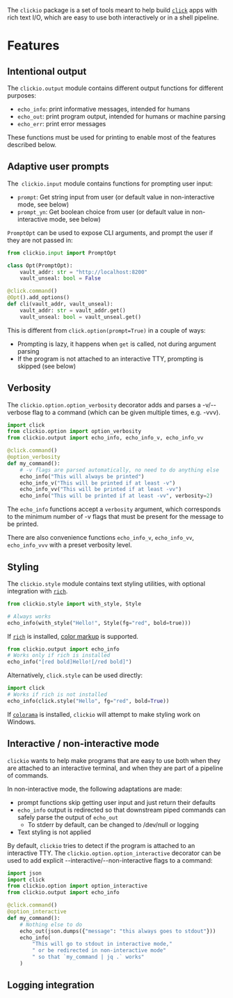 The `clickio` package is a set of tools meant to help build [`click`](https://pypi.org/project/click/) apps
with rich text I/O, which are easy to use both interactively or in a shell pipeline.

# Features

## Intentional output

The `clickio.output` module contains different output functions for different purposes:
- `echo_info`: print informative messages, intended for humans
- `echo_out`: print program output, intended for humans or machine parsing
- `echo_err`: print error messages

These functions must be used for printing to enable most of the features described below.

## Adaptive user prompts

The` clickio.input` module contains functions for prompting user input:
- `prompt`: Get string input from user (or default value in non-interactive mode, see below)
- `prompt_yn`: Get boolean choice from user (or default value in non-interactive mode, see below)

`PromptOpt` can be used to expose CLI arguments, and prompt the user if they are not passed in:

```python
from clickio.input import PromptOpt

class Opt(PromptOpt):
    vault_addr: str = "http://localhost:8200"
    vault_unseal: bool = False

@click.command()
@Opt().add_options()
def cli(vault_addr, vault_unseal):
    vault_addr: str = vault_addr.get()
    vault_unseal: bool = vault_unseal.get()
```

This is different from `click.option(prompt=True)` in a couple of ways:
- Prompting is lazy, it happens when `get` is called, not during argument parsing
- If the program is not attached to an interactive TTY, prompting is skipped (see below)

## Verbosity

The `clickio.option.option_verbosity` decorator adds and parses a -v/--verbose flag
to a command (which can be given multiple times, e.g. -vvv).

```python
import click
from clickio.option import option_verbosity
from clickio.output import echo_info, echo_info_v, echo_info_vv

@click.command()
@option_verbosity
def my_command():
    # -v flags are parsed automatically, no need to do anything else
    echo_info("This will always be printed")
    echo_info_v("This will be printed if at least -v")
    echo_info_vv("This will be printed if at least -vv")
    echo_info("This will be printed if at least -vv", verbosity=2)
```

The `echo_info` functions accept a `verbosity` argument, which corresponds to
the minimum number of -v flags that must be present for the message to be printed.

There are also convenience functions `echo_info_v`, `echo_info_vv`, `echo_info_vvv`
with a preset verbosity level.

## Styling

The `clickio.style` module contains text styling utilities, with optional integration
with [`rich`](https://pypi.org/project/rich/).

```python
from clickio.style import with_style, Style

# Always works
echo_info(with_style("Hello!", Style(fg="red", bold=true)))
```

If [`rich`](https://pypi.org/project/rich/) is installed, [color markup](https://rich.readthedocs.io/en/latest/markup.html)
is supported.


```python
from clickio.output import echo_info
# Works only if rich is installed
echo_info("[red bold]Hello![/red bold]")
```

Alternatively, `click.style` can be used directly:

```python
import click
# Works if rich is not installed
echo_info(click.style("Hello", fg="red", bold=True))
```

If [`colorama`](https://pypi.org/project/colorama/) is installed, `clickio` will attempt to make styling work on Windows.


## Interactive / non-interactive mode

`clickio` wants to help make programs that are easy to use both when they are attached
to an interactive terminal, and when they are part of a pipeline of commands.

In non-interactive mode, the following adaptations are made:
- prompt functions skip getting user input and just return their defaults
- `echo_info` output is redirected so that downstream piped commands can safely parse the output of `echo_out`
    - To stderr by default, can be changed to /dev/null or logging
- Text styling is not applied

By default, `clickio` tries to detect if the program is attached to an interactive TTY.
The `clickio.option.option_interactive` decorator can be used to add explicit
--interactive/--non-interactive flags to a command:

```python
import json
import click
from clickio.option import option_interactive
from clickio.output import echo_info

@click.command()
@option_interactive
def my_command():
    # Nothing else to do
    echo_out(json.dumps({"message": "this always goes to stdout"}))
    echo_info(
        "This will go to stdout in interactive mode,"
        " or be redirected in non-interactive mode"
        " so that `my_command | jq .` works"
    )
```

## Logging integration
